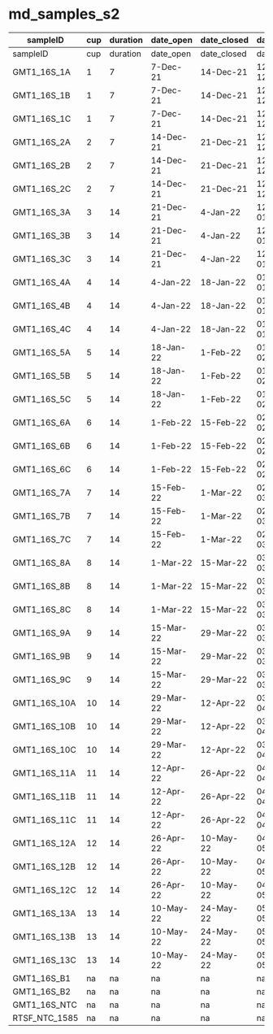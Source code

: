 # md_samples_s2
| sampleID | cup | duration | date_open	| date_closed	| date_range |
| --- | --- | --- | --- | --- | --- | 
| sampleID | cup | duration | date_open | date_closed | date_range | 
| GMT1_16S_1A | 1 | 7 | 7-Dec-21 | 14-Dec-21 | 12/7-12/14 | 
| GMT1_16S_1B | 1 | 7 | 7-Dec-21 | 14-Dec-21 | 12/7-12/14 | 
| GMT1_16S_1C | 1 | 7 | 7-Dec-21 | 14-Dec-21 | 12/7-12/14 | 
| GMT1_16S_2A | 2 | 7 | 14-Dec-21 | 21-Dec-21 | 12/14-12/21 | 
| GMT1_16S_2B | 2 | 7 | 14-Dec-21 | 21-Dec-21 | 12/14-12/21 | 
| GMT1_16S_2C | 2 | 7 | 14-Dec-21 | 21-Dec-21 | 12/14-12/21 | 
| GMT1_16S_3A | 3 | 14 | 21-Dec-21 | 4-Jan-22 | 12/21-01/4 | 
| GMT1_16S_3B | 3 | 14 | 21-Dec-21 | 4-Jan-22 | 12/21-01/4 | 
| GMT1_16S_3C | 3 | 14 | 21-Dec-21 | 4-Jan-22 | 12/21-01/4 | 
| GMT1_16S_4A | 4 | 14 | 4-Jan-22 | 18-Jan-22 | 01/4-01/18 | 
| GMT1_16S_4B | 4 | 14 | 4-Jan-22 | 18-Jan-22 | 01/4-01/18 | 
| GMT1_16S_4C | 4 | 14 | 4-Jan-22 | 18-Jan-22 | 01/4-01/18 | 
| GMT1_16S_5A | 5 | 14 | 18-Jan-22 | 1-Feb-22 | 01/18-02/01 | 
| GMT1_16S_5B | 5 | 14 | 18-Jan-22 | 1-Feb-22 | 01/18-02/01 | 
| GMT1_16S_5C | 5 | 14 | 18-Jan-22 | 1-Feb-22 | 01/18-02/01 | 
| GMT1_16S_6A | 6 | 14 | 1-Feb-22 | 15-Feb-22 | 02/01-02/15 | 
| GMT1_16S_6B | 6 | 14 | 1-Feb-22 | 15-Feb-22 | 02/01-02/15 | 
| GMT1_16S_6C | 6 | 14 | 1-Feb-22 | 15-Feb-22 | 02/01-02/15 | 
| GMT1_16S_7A | 7 | 14 | 15-Feb-22 | 1-Mar-22 | 02/15-03/01 | 
| GMT1_16S_7B | 7 | 14 | 15-Feb-22 | 1-Mar-22 | 02/15-03/01 | 
| GMT1_16S_7C | 7 | 14 | 15-Feb-22 | 1-Mar-22 | 02/15-03/01 | 
| GMT1_16S_8A | 8 | 14 | 1-Mar-22 | 15-Mar-22 | 03/01-03/15 | 
| GMT1_16S_8B | 8 | 14 | 1-Mar-22 | 15-Mar-22 | 03/01-03/15 | 
| GMT1_16S_8C | 8 | 14 | 1-Mar-22 | 15-Mar-22 | 03/01-03/15 | 
| GMT1_16S_9A | 9 | 14 | 15-Mar-22 | 29-Mar-22 | 03/15-03/29 | 
| GMT1_16S_9B | 9 | 14 | 15-Mar-22 | 29-Mar-22 | 03/15-03/29 | 
| GMT1_16S_9C | 9 | 14 | 15-Mar-22 | 29-Mar-22 | 03/15-03/29 | 
| GMT1_16S_10A | 10 | 14 | 29-Mar-22 | 12-Apr-22 | 03/29-04/12 | 
| GMT1_16S_10B | 10 | 14 | 29-Mar-22 | 12-Apr-22 | 03/29-04/12 | 
| GMT1_16S_10C | 10 | 14 | 29-Mar-22 | 12-Apr-22 | 03/29-04/12 | 
| GMT1_16S_11A | 11 | 14 | 12-Apr-22 | 26-Apr-22 | 04/12-04/26 | 
| GMT1_16S_11B | 11 | 14 | 12-Apr-22 | 26-Apr-22 | 04/12-04/26 | 
| GMT1_16S_11C | 11 | 14 | 12-Apr-22 | 26-Apr-22 | 04/12-04/26 | 
| GMT1_16S_12A | 12 | 14 | 26-Apr-22 | 10-May-22 | 04/26-05/10 | 
| GMT1_16S_12B | 12 | 14 | 26-Apr-22 | 10-May-22 | 04/26-05/10 | 
| GMT1_16S_12C | 12 | 14 | 26-Apr-22 | 10-May-22 | 04/26-05/10 | 
| GMT1_16S_13A | 13 | 14 | 10-May-22 | 24-May-22 | 05/10-05/24 | 
| GMT1_16S_13B | 13 | 14 | 10-May-22 | 24-May-22 | 05/10-05/24 | 
| GMT1_16S_13C | 13 | 14 | 10-May-22 | 24-May-22 | 05/10-05/24 | 
| GMT1_16S_B1 | na | na | na | na | na | 
| GMT1_16S_B2 | na | na | na | na | na | 
| GMT1_16S_NTC | na | na | na | na | na | 
| RTSF_NTC_1585 | na | na | na | na | na | 
